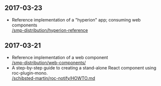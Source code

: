 
## 2017-03-23
- Reference implementation of a "hyperion" app; consuming web components  
  [/smp-distribution/hyperion-reference](https://github.schibsted.io/smp-distribution/hyperion-reference)
## 2017-03-21
- Reference implementation of a web component  
  [/smp-distribution/web-components/](https://github.schibsted.io/smp-distribution/web-components)
- A step-by-step guide to creating a stand-alone React component using roc-plugin-mono.  
  [/schibsted-martin/roc-notify/HOWTO.md](https://github.com/schibsted-martin/roc-notify/blob/master/HOWTO.md)
